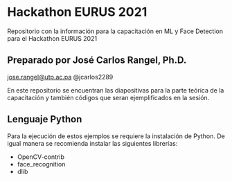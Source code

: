 # Hackathon EURUS 2021
Repositorio con la información para la capacitación en ML y Face Detection para el Hackathon EURUS 2021

## Preparado por José Carlos Rangel, Ph.D.
jose.rangel@utp.ac.pa
@jcarlos2289


En este repositorio se encuentran las diapositivas para la parte teórica de la capacitación y también códigos que seran ejemplificados en la sesión. 

## Lenguaje Python

Para la ejecución de estos ejemplos se requiere la instalación de Python.
De igual manera se recomienda instalar las siguientes librerías:

* OpenCV-contrib
* face_recognition
* dlib

